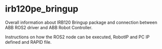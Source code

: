 # irb120pe_bringup

Overall information about IRB120 Bringup package and connection between ABB ROS2 driver and ABB Robot Controller.

Instructions on how the ROS2 node can be executed, RobotIP and PC IP defined and RAPID file.
